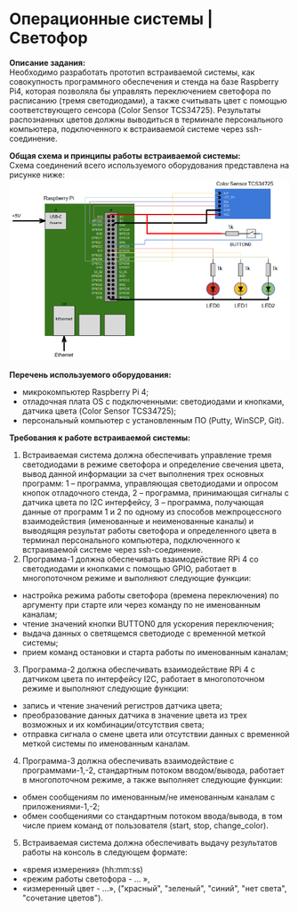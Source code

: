 # Операционные системы | Светофор

__Описание задания:__  
Необходимо разработать прототип встраиваемой системы, как совокупность программного обеспечения и стенда на базе Raspberry Pi4, которая позволяла бы управлять переключением светофора по расписанию (тремя светодиодами), а также считывать цвет с помощью соответствующего сенсора (Color Sensor TCS34725). Результаты распознанных цветов должны выводиться в терминале персонального компьютера, подключенного к встраиваемой системе через ssh-соединение.   

__Общая схема и принципы работы встраиваемой системы:__  
Схема соединений всего используемого оборудования представлена на рисунке ниже:  
![Схема варианта 3](var_03_scheme.png)


__Перечень используемого оборудования:__
* микрокомпьютер Raspberry Pi 4;
* отладочная плата OS с подключенными: светодиодами и кнопками, датчика цвета (Color Sensor TCS34725);
* персональный компьютер c установленным ПО (Putty, WinSCP, Git).

__Требования к работе встраиваемой системы:__  
1. Встраиваемая система должна обеспечивать управление тремя светодиодами в режиме светофора и определение свечения цвета, вывод данной информации за счет выполнения трех основных программ: 1 – программа, управляющая светодиодами и опросом кнопок отладочного стенда, 2 – программа, принимающая сигналы с датчика цвета по I2C интерфейсу, 3 – программа, получающая данные от программ 1 и 2 по одному из способов межпроцессного взаимодействия (именованные и неименованные каналы) и выводящяя результат работы светофора и определенного цвета в терминал персонального компьютера, подключенного к встраиваемой системе через ssh-соединение.
2. Программа-1 должна обеспечивать взаимодействие RPi 4 со светодиодами и кнопками с помощью GPIO, работает в многопоточном режиме и выполняют следующие функции:
* настройка режима работы светофора (времена переключения) по аргументу при старте или через команду по не именованным каналам;
* чтение значений кнопки BUTTON0 для ускорения переключения;
* выдача данных о светящемся светодиоде с временной меткой системы;
* прием команд остановки и старта работы по именованным каналам;
3. Программа-2 должна обеспечивать взаимодействие RPi 4 с датчиком цвета по интерфейсу I2C, работает в многопоточном режиме и выполняют следующие функции:
* запись и чтение значений регистров датчика цвета;
* преобразование данных датчика в значение цвета из трех возможных и их комбинации/отсутствия света;
* отправка сигнала о смене цвета или отсутствии данных с временной меткой системы по именованным каналам.
4. Программа-3 должна обеспечивать взаимодействие с программами-1,-2, стандартным потоком вводом/вывода, работает в многопоточном режиме, а также выполняет следующие функции:
* обмен сообщениям по именованным/не именованным каналам с приложениями-1,-2;
* обмен сообщениями со стандартным потоком ввода/вывода, в том числе прием команд от пользователя (start, stop, change_color).
5. Встраиваемая система должна обеспечивать выдачу результатов работы на консоль в следующем формате:
* «время измерения» (hh:mm:ss) 
* «режим работы светофора - … », 
* «измеренный цвет - …», ("красный", "зеленый", "синий", "нет света", "сочетание цветов").
